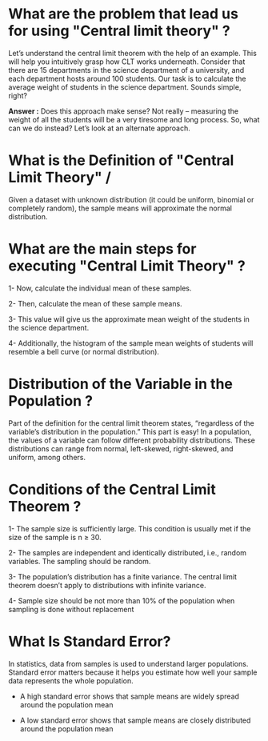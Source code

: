 #  What are the problem  that lead us for using "Central limit theory" ?

Let’s understand the central limit theorem with the help of an example. This will help you intuitively grasp how CLT works underneath.
Consider that there are 15 departments in the science department of a university, and each department hosts around 100 students. Our task is to calculate the average weight of students in the science department. Sounds simple, right?

**Answer :**
Does this approach make sense? Not really – measuring the weight of all the students will be a very tiresome and long process. So, what can we do instead? Let’s look at an alternate approach.


# What is the Definition of  "Central Limit Theory" /

Given a dataset with unknown distribution (it could be uniform, binomial or completely random), the sample means will approximate the normal distribution.

# What are the main steps for executing "Central Limit Theory" ?

1- Now, calculate the individual mean of these samples.

2- Then, calculate the mean of these sample means.

3- This value will give us the approximate mean weight of the students in the science department.

4- Additionally, the histogram of the sample mean weights of students will resemble a bell curve (or normal distribution).

# Distribution of the Variable in the Population  ?

Part of the definition for the central limit theorem states, “regardless of the variable’s distribution in the population.” This part is easy! In a population, the values of a variable can follow different probability distributions. These distributions can range from normal, left-skewed, right-skewed, and uniform, among others.

# Conditions of the Central Limit Theorem  ?


1- The sample size is sufficiently large. This condition is usually met if the size of the sample is n ≥ 30.

2- The samples are independent and identically distributed, i.e., random variables. The sampling should be random.

3- The population’s distribution has a finite variance. The central limit theorem doesn’t apply to distributions with infinite variance.

4- Sample size should be not more than 10% of the population when sampling is done without replacement


# What Is Standard Error?

In statistics, data from samples is used to understand larger populations. Standard error matters because it helps you estimate how well your sample data represents the whole population.


- A high standard error shows that sample means are widely spread around the population mean

- A low standard error shows that sample means are closely distributed around the population mean































